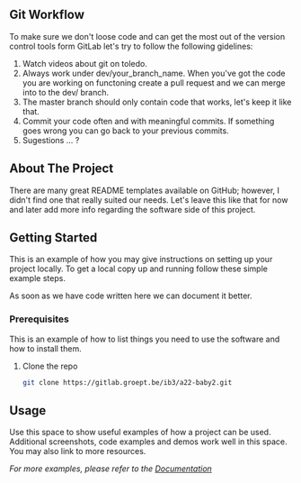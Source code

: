 ## Git Workflow
To make sure we don't loose code and can get the most out of the version control tools form GitLab let's try to follow the following gidelines:

1. Watch videos about git on toledo.
2. Always work under dev/your_branch_name. When you've got the code you are working on functoning create a pull request and we can merge into to the dev/ branch.
3. The master branch should only contain code that works, let's keep it like that.
4. Commit your code often and with meaningful commits. If something goes wrong you can go back to your previous commits.
5. Sugestions ... ?

## About The Project
There are many great README templates available on GitHub; however, I didn't find one that really suited our needs. Let's leave this like that for now and later add more info regarding the software side of this project.

## Getting Started

This is an example of how you may give instructions on setting up your project locally.
To get a local copy up and running follow these simple example steps. 

As soon as we have code written here we can document it better.

### Prerequisites

This is an example of how to list things you need to use the software and how to install them.

1. Clone the repo
   ```sh
   git clone https://gitlab.groept.be/ib3/a22-baby2.git
   ```

  <!-- USAGE EXAMPLES -->
## Usage

Use this space to show useful examples of how a project can be used. Additional screenshots, code examples and demos work well in this space. You may also link to more resources.

_For more examples, please refer to the [Documentation](https://openproject.groept.be/projects/a22-baby2/wiki/wiki)_

